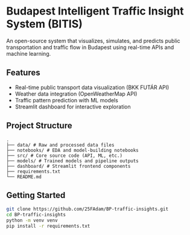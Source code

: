 # Budapest Intelligent Traffic Insight System (BITIS)

An open-source system that visualizes, simulates, and predicts public transportation and traffic flow in Budapest using real-time APIs and machine learning.

## Features
- Real-time public transport data visualization (BKK FUTÁR API)
- Weather data integration (OpenWeatherMap API)
- Traffic pattern prediction with ML models
- Streamlit dashboard for interactive exploration

## Project Structure

```
.
├── data/ # Raw and processed data files
├── notebooks/ # EDA and model-building notebooks
├── src/ # Core source code (API, ML, etc.)
├── models/ # Trained models and pipeline outputs
├── dashboard/ # Streamlit frontend components
├── requirements.txt
└── README.md
```

## Getting Started
```bash
git clone https://github.com/25FAdam/BP-traffic-insights.git
cd BP-traffic-insights
python -m venv venv
pip install -r requirements.txt